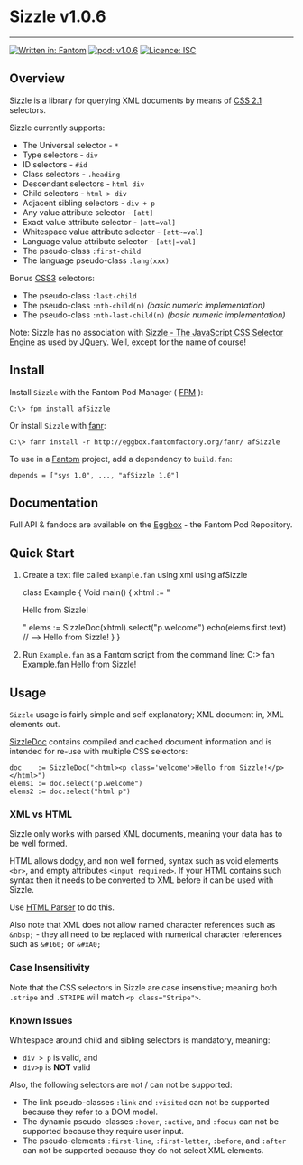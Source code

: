 # Sizzle v1.0.6
---

[![Written in: Fantom](http://img.shields.io/badge/written%20in-Fantom-lightgray.svg)](https://fantom-lang.org/)
[![pod: v1.0.6](http://img.shields.io/badge/pod-v1.0.6-yellow.svg)](http://eggbox.fantomfactory.org/pods/afSizzle)
[![Licence: ISC](http://img.shields.io/badge/licence-ISC-blue.svg)](https://choosealicense.com/licenses/isc/)

## Overview

Sizzle is a library for querying XML documents by means of [CSS 2.1](http://www.w3.org/TR/CSS21/selector.html) selectors.

Sizzle currently supports:

* The Universal selector - `*`
* Type selectors - `div`
* ID selectors - `#id`
* Class selectors - `.heading`
* Descendant selectors - `html div`
* Child selectors - `html > div`
* Adjacent sibling selectors - `div + p`
* Any value attribute selector - `[att]`
* Exact value attribute selector - `[att=val]`
* Whitespace value attribute selector - `[att~=val]`
* Language value attribute selector - `[att|=val]`
* The pseudo-class `:first-child`
* The language pseudo-class `:lang(xxx)`


Bonus [CSS3](http://www.w3.org/TR/css3-selectors/) selectors:

* The pseudo-class `:last-child`
* The pseudo-class `:nth-child(n)` *(basic numeric implementation)*
* The pseudo-class `:nth-last-child(n)` *(basic numeric implementation)*


Note: Sizzle has no association with [Sizzle - The JavaScript CSS Selector Engine](http://sizzlejs.com/) as used by [JQuery](http://jquery.com/). Well, except for the name of course!

## <a name="Install"></a>Install

Install `Sizzle` with the Fantom Pod Manager ( [FPM](http://eggbox.fantomfactory.org/pods/afFpm) ):

    C:\> fpm install afSizzle

Or install `Sizzle` with [fanr](https://fantom.org/doc/docFanr/Tool.html#install):

    C:\> fanr install -r http://eggbox.fantomfactory.org/fanr/ afSizzle

To use in a [Fantom](https://fantom-lang.org/) project, add a dependency to `build.fan`:

    depends = ["sys 1.0", ..., "afSizzle 1.0"]

## <a name="documentation"></a>Documentation

Full API & fandocs are available on the [Eggbox](http://eggbox.fantomfactory.org/pods/afSizzle/) - the Fantom Pod Repository.

## Quick Start

1. Create a text file called `Example.fan`    using xml
    using afSizzle
    
    class Example {
        Void main() {
            xhtml := "<html><p class='welcome'>Hello from Sizzle!</p></html>"
            elems := SizzleDoc(xhtml).select("p.welcome")
            echo(elems.first.text)  // --> Hello from Sizzle!
        }
    }


2. Run `Example.fan` as a Fantom script from the command line:    C:\> fan Example.fan
    Hello from Sizzle!




## Usage

`Sizzle` usage is fairly simple and self explanatory; XML document in, XML elements out.

[SizzleDoc](http://eggbox.fantomfactory.org/pods/afSizzle/api/SizzleDoc) contains compiled and cached document information and is intended for re-use with multiple CSS selectors:

    doc    := SizzleDoc("<html><p class='welcome'>Hello from Sizzle!</p></html>")
    elems1 := doc.select("p.welcome")
    elems2 := doc.select("html p")

### XML vs HTML

Sizzle only works with parsed XML documents, meaning your data has to be well formed.

HTML allows dodgy, and non well formed, syntax such as void elements `<br>`, and empty attributes `<input required>`. If your HTML contains such syntax then it needs to be converted to XML before it can be used with Sizzle.

Use [HTML Parser](http://eggbox.fantomfactory.org/pods/afHtmlParser) to do this.

Also note that XML does not allow named character references such as `&nbsp;` - they all need to be replaced with numerical character references such as `&#160;` or `&#xA0;`

### Case Insensitivity

Note that the CSS selectors in Sizzle are case insensitive; meaning both `.stripe` and `.STRIPE` will match `<p class="Stripe">`.

### Known Issues

Whitespace around child and sibling selectors is mandatory, meaning:

* `div > p` is valid, and
* `div>p` is **NOT** valid


Also, the following selectors are not / can not be supported:

* The link pseudo-classes `:link` and `:visited` can not be supported because they refer to a DOM model.
* The dynamic pseudo-classes `:hover`, `:active`, and `:focus` can not be supported because they require user input.
* The pseudo-elements `:first-line`, `:first-letter`, `:before`, and `:after` can not be supported because they do not select XML elements.


